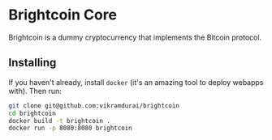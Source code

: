 # Brightcoin Core
Brightcoin is a dummy cryptocurrency that implements the Bitcoin protocol.

## Installing
If you haven't already, install `docker` (it's an amazing tool to deploy webapps with).
Then run:
```bash
git clone git@github.com:vikramdurai/brightcoin
cd brightcoin
docker build -t brightcoin .
docker run -p 8080:8080 brightcoin
```